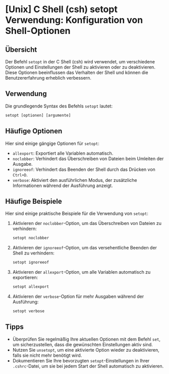 # [Unix] C Shell (csh) setopt Verwendung: Konfiguration von Shell-Optionen

## Übersicht
Der Befehl `setopt` in der C Shell (csh) wird verwendet, um verschiedene Optionen und Einstellungen der Shell zu aktivieren oder zu deaktivieren. Diese Optionen beeinflussen das Verhalten der Shell und können die Benutzererfahrung erheblich verbessern.

## Verwendung
Die grundlegende Syntax des Befehls `setopt` lautet:

```csh
setopt [optionen] [argumente]
```

## Häufige Optionen
Hier sind einige gängige Optionen für `setopt`:

- `allexport`: Exportiert alle Variablen automatisch.
- `noclobber`: Verhindert das Überschreiben von Dateien beim Umleiten der Ausgabe.
- `ignoreeof`: Verhindert das Beenden der Shell durch das Drücken von `Ctrl+D`.
- `verbose`: Aktiviert den ausführlichen Modus, der zusätzliche Informationen während der Ausführung anzeigt.

## Häufige Beispiele
Hier sind einige praktische Beispiele für die Verwendung von `setopt`:

1. Aktivieren der `noclobber`-Option, um das Überschreiben von Dateien zu verhindern:

   ```csh
   setopt noclobber
   ```

2. Aktivieren der `ignoreeof`-Option, um das versehentliche Beenden der Shell zu verhindern:

   ```csh
   setopt ignoreeof
   ```

3. Aktivieren der `allexport`-Option, um alle Variablen automatisch zu exportieren:

   ```csh
   setopt allexport
   ```

4. Aktivieren der `verbose`-Option für mehr Ausgaben während der Ausführung:

   ```csh
   setopt verbose
   ```

## Tipps
- Überprüfen Sie regelmäßig Ihre aktuellen Optionen mit dem Befehl `set`, um sicherzustellen, dass die gewünschten Einstellungen aktiv sind.
- Nutzen Sie `unsetopt`, um eine aktivierte Option wieder zu deaktivieren, falls sie nicht mehr benötigt wird.
- Dokumentieren Sie Ihre bevorzugten `setopt`-Einstellungen in Ihrer `.cshrc`-Datei, um sie bei jedem Start der Shell automatisch zu aktivieren.